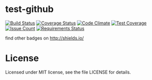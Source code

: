 # test-github
[![Build Status](https://travis-ci.org/okurz/test-github.svg?branch=master)](https://travis-ci.org/okurz/test-github) [![Coverage Status](https://coveralls.io/repos/okurz/test-github/badge.svg?branch=master&service=github)](https://coveralls.io/github/okurz/test-github?branch=master) [![Code Climate](https://codeclimate.com/github/okurz/test-github/badges/gpa.svg)](https://codeclimate.com/github/okurz/test-github) [![Test Coverage](https://codeclimate.com/github/okurz/test-github/badges/coverage.svg)](https://codeclimate.com/github/okurz/test-github/coverage) [![Issue Count](https://codeclimate.com/github/okurz/test-github/badges/issue_count.svg)](https://codeclimate.com/github/okurz/test-github) [![Requirements Status](https://requires.io/github/okurz/test-github/requirements.svg?branch=master)](https://requires.io/github/okurz/test-github/requirements/?branch=master)

find other badges on http://shields.io/


# License
Licensed under MIT license, see the file LICENSE for details.
